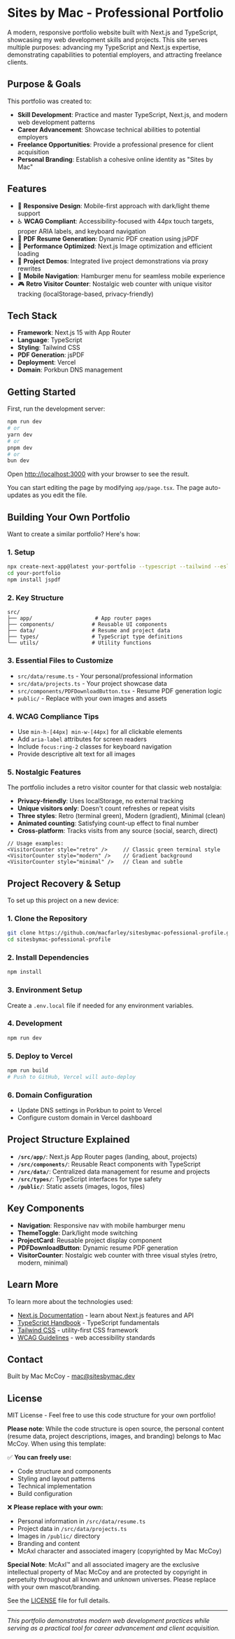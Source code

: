 # Sites by Mac - Professional Portfolio

A modern, responsive portfolio website built with Next.js and TypeScript, showcasing my web development skills and projects. This site serves multiple purposes: advancing my TypeScript and Next.js expertise, demonstrating capabilities to potential employers, and attracting freelance clients.

## Purpose & Goals

This portfolio was created to:
- **Skill Development**: Practice and master TypeScript, Next.js, and modern web development patterns
- **Career Advancement**: Showcase technical abilities to potential employers
- **Freelance Opportunities**: Provide a professional presence for client acquisition
- **Personal Branding**: Establish a cohesive online identity as "Sites by Mac"

## Features

- 🎨 **Responsive Design**: Mobile-first approach with dark/light theme support
- ♿ **WCAG Compliant**: Accessibility-focused with 44px touch targets, proper ARIA labels, and keyboard navigation
- 📄 **PDF Resume Generation**: Dynamic PDF creation using jsPDF
- 🚀 **Performance Optimized**: Next.js Image optimization and efficient loading
- 🔗 **Project Demos**: Integrated live project demonstrations via proxy rewrites
- 📱 **Mobile Navigation**: Hamburger menu for seamless mobile experience
- 🎮 **Retro Visitor Counter**: Nostalgic web counter with unique visitor tracking (localStorage-based, privacy-friendly)

## Tech Stack

- **Framework**: Next.js 15 with App Router
- **Language**: TypeScript
- **Styling**: Tailwind CSS
- **PDF Generation**: jsPDF
- **Deployment**: Vercel
- **Domain**: Porkbun DNS management

## Getting Started

First, run the development server:

```bash
npm run dev
# or
yarn dev
# or
pnpm dev
# or
bun dev
```

Open [http://localhost:3000](http://localhost:3000) with your browser to see the result.

You can start editing the page by modifying `app/page.tsx`. The page auto-updates as you edit the file.

## Building Your Own Portfolio

Want to create a similar portfolio? Here's how:

### 1. Setup
```bash
npx create-next-app@latest your-portfolio --typescript --tailwind --eslint
cd your-portfolio
npm install jspdf
```

### 2. Key Structure
```
src/
├── app/                    # App router pages
├── components/            # Reusable UI components
├── data/                  # Resume and project data
├── types/                 # TypeScript type definitions
└── utils/                 # Utility functions
```

### 3. Essential Files to Customize
- `src/data/resume.ts` - Your personal/professional information
- `src/data/projects.ts` - Your project showcase data
- `src/components/PDFDownloadButton.tsx` - Resume PDF generation logic
- `public/` - Replace with your own images and assets

### 4. WCAG Compliance Tips
- Use `min-h-[44px] min-w-[44px]` for all clickable elements
- Add `aria-label` attributes for screen readers
- Include `focus:ring-2` classes for keyboard navigation
- Provide descriptive alt text for all images

### 5. Nostalgic Features
The portfolio includes a retro visitor counter for that classic web nostalgia:
- **Privacy-friendly**: Uses localStorage, no external tracking
- **Unique visitors only**: Doesn't count refreshes or repeat visits
- **Three styles**: Retro (terminal green), Modern (gradient), Minimal (clean)
- **Animated counting**: Satisfying count-up effect to final number
- **Cross-platform**: Tracks visits from any source (social, search, direct)

```tsx
// Usage examples:
<VisitorCounter style="retro" />     // Classic green terminal style
<VisitorCounter style="modern" />    // Gradient background
<VisitorCounter style="minimal" />   // Clean and subtle
```

## Project Recovery & Setup

To set up this project on a new device:

### 1. Clone the Repository
```bash
git clone https://github.com/macfarley/sitesbymac-pofessional-profile.git
cd sitesbymac-pofessional-profile
```

### 2. Install Dependencies
```bash
npm install
```

### 3. Environment Setup
Create a `.env.local` file if needed for any environment variables.

### 4. Development
```bash
npm run dev
```

### 5. Deploy to Vercel
```bash
npm run build
# Push to GitHub, Vercel will auto-deploy
```

### 6. Domain Configuration
- Update DNS settings in Porkbun to point to Vercel
- Configure custom domain in Vercel dashboard

## Project Structure Explained

- **`/src/app/`**: Next.js App Router pages (landing, about, projects)
- **`/src/components/`**: Reusable React components with TypeScript
- **`/src/data/`**: Centralized data management for resume and projects
- **`/src/types/`**: TypeScript interfaces for type safety
- **`/public/`**: Static assets (images, logos, files)

## Key Components

- **Navigation**: Responsive nav with mobile hamburger menu
- **ThemeToggle**: Dark/light mode switching
- **ProjectCard**: Reusable project display component
- **PDFDownloadButton**: Dynamic resume PDF generation
- **VisitorCounter**: Nostalgic web counter with three visual styles (retro, modern, minimal)

## Learn More

To learn more about the technologies used:

- [Next.js Documentation](https://nextjs.org/docs) - learn about Next.js features and API
- [TypeScript Handbook](https://www.typescriptlang.org/docs/) - TypeScript fundamentals
- [Tailwind CSS](https://tailwindcss.com/docs) - utility-first CSS framework
- [WCAG Guidelines](https://www.w3.org/WAI/WCAG21/quickref/) - web accessibility standards

## Contact

Built by Mac McCoy - [mac@sitesbymac.dev](mailto:mac@sitesbymac.dev)

## License

MIT License - Feel free to use this code structure for your own portfolio!

**Please note**: While the code structure is open source, the personal content (resume data, project descriptions, images, and branding) belongs to Mac McCoy. When using this template:

✅ **You can freely use:**
- Code structure and components
- Styling and layout patterns  
- Technical implementation
- Build configuration

❌ **Please replace with your own:**
- Personal information in `/src/data/resume.ts`
- Project data in `/src/data/projects.ts`
- Images in `/public/` directory
- Branding and content
- McAxl character and associated imagery (copyrighted by Mac McCoy)

**Special Note**: McAxl™ and all associated imagery are the exclusive intellectual property of Mac McCoy and are protected by copyright in perpetuity throughout all known and unknown universes. Please replace with your own mascot/branding.

See the [LICENSE](LICENSE) file for full details.

---

*This portfolio demonstrates modern web development practices while serving as a practical tool for career advancement and client acquisition.*
